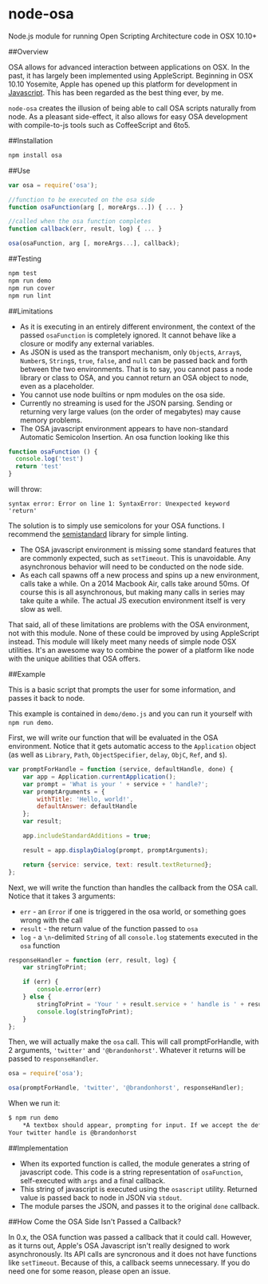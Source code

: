 node-osa
========

Node.js module for running Open Scripting Architecture code in OSX 10.10+

##Overview

OSA allows for advanced interaction between applications on OSX. In the past, it has largely been implemented using AppleScript. Beginning in OSX 10.10 Yosemite, Apple has opened up this platform for development in [Javascript](https://developer.apple.com/library/prerelease/mac/releasenotes/InterapplicationCommunication/RN-JavaScriptForAutomation/index.html#//apple_ref/doc/uid/TP40014508). This has been regarded as the best thing ever, by me.

`node-osa` creates the illusion of being able to call OSA scripts naturally from node. As a pleasant side-effect, it also allows for easy OSA development with compile-to-js tools such as CoffeeScript and 6to5.

##Installation

```sh
npm install osa
```

##Use

```js
var osa = require('osa');

//function to be executed on the osa side
function osaFunction(arg [, moreArgs...]) { ... }

//called when the osa function completes
function callback(err, result, log) { ... }

osa(osaFunction, arg [, moreArgs...], callback);
```

##Testing

```sh
npm test
npm run demo
npm run cover
npm run lint
```

##Limitations

- As it is executing in an entirely different environment, the context of the passed `osaFunction` is completely ignored. It cannot behave like a closure or modify any external variables.
- As JSON is used as the transport mechanism, only `Object`s, `Array`s, `Number`s, `String`s, `true`, `false`, and `null` can be passed back and forth between the two environments. That is to say, you cannot pass a node library or class to OSA, and you cannot return an OSA object to node, even as a placeholder.
- You cannot use node builtins or npm modules on the osa side.
- Currently no streaming is used for the JSON parsing. Sending or returning very large values (on the order of megabytes) may cause memory problems.
- The OSA javascript environment appears to have non-standard Automatic Semicolon Insertion. An osa function looking like this
```js
function osaFunction () {
  console.log('test')
  return 'test'
}
```
will throw:
```
syntax error: Error on line 1: SyntaxError: Unexpected keyword 'return'
```
The solution is to simply use semicolons for your OSA functions. I recommend the [semistandard](https://github.com/Flet/semistandard) library for simple linting.
- The OSA javascript environment is missing some standard features that are commonly expected, such as `setTimeout`. This is unavoidable. Any asynchronous behavior will need to be conducted on the node side.
- As each call spawns off a new process and spins up a new environment, calls take a while. On a 2014 Macbook Air, calls take around 50ms. Of course this is all asynchronous, but making many calls in series may take quite a while. The actual JS execution environment itself is very slow as well.

That said, all of these limitations are problems with the OSA environment, not with this module. None of these could be improved by using AppleScript instead. This module will likely meet many needs of simple node OSX utilities. It's an awesome way to combine the power of a platform like node with the unique abilities that OSA offers.

##Example

This is a basic script that prompts the user for some information, and passes it back to node.

This example is contained in `demo/demo.js` and you can run it yourself with `npm run demo`.

First, we will write our function that will be evaluated in the OSA environment. Notice that it gets automatic access to the `Application` object (as well as `Library`, `Path`, `ObjectSpecifier`, `delay`, `ObjC`, `Ref`, and `$`).

```javascript
var promptForHandle = function (service, defaultHandle, done) {
	var app = Application.currentApplication();
	var prompt = 'What is your ' + service + ' handle?';
	var promptArguments = {
		withTitle: 'Hello, world!',
		defaultAnswer: defaultHandle
	};
	var result;

	app.includeStandardAdditions = true;

	result = app.displayDialog(prompt, promptArguments);

	return {service: service, text: result.textReturned};
};
```

Next, we will write the function than handles the callback from the OSA call. Notice that it takes 3 arguments:

- `err` - an `Error` if one is triggered in the osa world, or something goes wrong with the call
- `result` - the return value of the function passed to `osa`
- `log` - a `\n`-delimited `String` of all `console.log` statements executed in the `osa` function

```javascript
responseHandler = function (err, result, log) {
	var stringToPrint;

	if (err) {
		console.error(err)
	} else {
		stringToPrint = 'Your ' + result.service + ' handle is ' + result.text;
		console.log(stringToPrint);
	}
};
```

Then, we will actually make the `osa` call. This will call promptForHandle, with 2 arguments, `'twitter'` and `'@brandonhorst'`. Whatever it returns will be passed to `responseHandler`.

```javascript
osa = require('osa');

osa(promptForHandle, 'twitter', '@brandonhorst', responseHandler);
```

When we run it:

```sh
$ npm run demo
	*A textbox should appear, prompting for input. If we accept the default...*
Your twitter handle is @brandonhorst
```

##Implementation

- When its exported function is called, the module generates a string of javascript code. This code is a string representation of `osaFunction`, self-executed with `args` and a final callback.
- This string of javascript is executed using the `osascript` utility. Returned value is passed back to node in JSON via `stdout`.
- The module parses the JSON, and passes it to the original `done` callback.

##How Come the OSA Side Isn't Passed a Callback?

In 0.x, the OSA function was passed a callback that it could call. However, as it turns out, Apple's OSA Javascript isn't really designed to work asynchronously. Its API calls are syncronous and it does not have functions like `setTimeout`. Because of this, a callback seems unnecessary. If you do need one for some reason, please open an issue.

